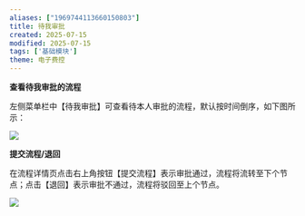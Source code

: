 ```yaml
---
aliases: ["1969744113660150803"]
title: 待我审批
created: 2025-07-15
modified: 2025-07-15
tags: ['基础模块']
theme: 电子费控
---
```


**查看待我审批的流程**

左侧菜单栏中【待我审批】可查看待本人审批的流程，默认按时间倒序，如下图所示：

![](https://myhelpdoc.oss-cn-heyuan.aliyuncs.com/mdimages/c62c860af7384b1cde59246cc624a386.jpg)

**提交流程/退回**

在流程详情页点击右上角按钮【提交流程】表示审批通过，流程将流转至下个节点；点击【退回】表示审批不通过，流程将驳回至上个节点。

![](https://myhelpdoc.oss-cn-heyuan.aliyuncs.com/mdimages/27f9f3b8972e396182fe0971ff75b543.jpg)

